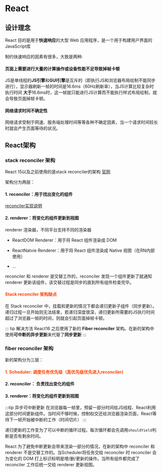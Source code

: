 # React

## 设计理念

React 目的是用于**快速响应**的大型 Web 应用程序，是一个用于构建用户界面的JavaScript库

制约快速响应的因素有很多，大致是两种:

#### 页面上需要进行大量的计算操作或设备性能不足导致掉帧卡顿

  JS是单线程的**JS引擎**和**GUI引擎**是互斥的（即执行JS和浏览器布局绘制不能同步进行），显示器刷新一帧的时间是16.6ms（60Hz刷新率），当JS计算比较复杂时执行时间 **大于**16.6ms时，这一帧就只能进行JS计算而不能执行样式布局绘制，就会导致页面掉帧卡顿。

#### 网络请求时间不确定性

  网络请求受制于网速、服务端处理时间等等各种不确定因素，当一个请求时间较长时就会产生页面等待的状况。

## React架构

### stack reconciler 架构

React 15以及之前使用的是stack reconciler的架构 [官网]([https://zh-hans.reactjs.org/docs/implementation-notes.html])

架构分为两层：

#### **1. reconciler**：用于找出变化的组件

[reconciler实现说明](/前端/框架/React/React/Reconciler.md)

#### **2. renderer**：将变化的组件更新到视图

renderer 渲染器，不同平台支持不同的渲染器

- ReactDOM Renderer：用于将 React 组件渲染成 DOM

- ReactNatvie Renderer：用于将 React 组件渲染成 Native 视图（在RN内部使用）

- ...

reconciler 和 renderer 是交替工作的，reconciler 发现一个组件更新了就通知 renderer 更新该组件，该交替过程是同步的直到所有组件检查完毕。

#### **<font color="#f40">Stack reconciler 架构缺点</font>**

在 Stack reconciler 中，挂载和更新的情况下都会递归更新子组件（同步更新）。递归过程一旦开始则无法结束，若递归深度很深，递归更新所需要的JS执行时间超过了浏览器一帧的时间，则就会引起页面掉帧卡顿。

::: tip 解决方法
React16 之后使用了新的 **Fiber reconciler** 架构。在新的架构中使用**可中断的异步更新**来代替了**同步更新**
:::

### fiber reconciler 架构

新的架构分为三层：

#### <font color="#f40" >**1. Scheduler: 调度任务优先级**（高优先级优先进入reconciler)</font>

#### **2. reconciler： 负责找出变化的组件**

#### **3. renderer**：将变化的组件更新到视图

:::tip 异步可中断更新
在浏览器每一帧里，预留一部分时间给JS线程、React利用这部分时间更新组件。当时间不够时候，控制权交还给浏览器渲染页面，React等待下一帧开始被中断的工作（时间切片）
:::

递归更新的工作变为了可以中断的循环过程。每次循环都会先调用`shouldYield`判断是否有剩余时间。

React 为了避免中断更新会带来渲染一部分的情况，在新的架构中 reconciler 和 renderer 不是交替工作的。当Scheduler将任务交给 reconciler 时 reconciler 会为变化的 DOM 打上标识标明是增/删/更新的操作。当所有组件都完成了 reconciler 工作后统一交给 renderer 更新视图。